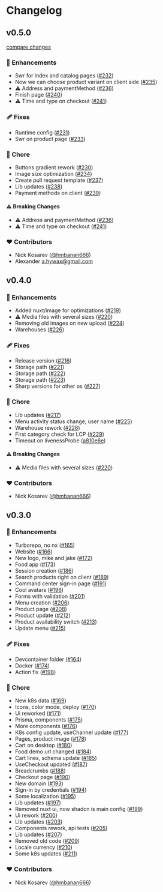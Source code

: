 # Changelog


## v0.5.0

[compare changes](https://github.com/next-orders/space/compare/v0.4.0...v0.5.0)

### 🚀 Enhancements

- Swr for index and catalog pages ([#232](https://github.com/next-orders/space/pull/232))
- Now we can choose product variant on client side ([#235](https://github.com/next-orders/space/pull/235))
- ⚠️  Address and paymentMethod ([#236](https://github.com/next-orders/space/pull/236))
- Finish page ([#240](https://github.com/next-orders/space/pull/240))
- ⚠️  Time and type on checkout ([#241](https://github.com/next-orders/space/pull/241))

### 🩹 Fixes

- Runtime config ([#231](https://github.com/next-orders/space/pull/231))
- Swr on product page ([#233](https://github.com/next-orders/space/pull/233))

### 🏡 Chore

- Buttons gradient rework ([#230](https://github.com/next-orders/space/pull/230))
- Image size optimization ([#234](https://github.com/next-orders/space/pull/234))
- Create pull request template ([#237](https://github.com/next-orders/space/pull/237))
- Lib updates ([#238](https://github.com/next-orders/space/pull/238))
- Payment methods on client ([#239](https://github.com/next-orders/space/pull/239))

#### ⚠️ Breaking Changes

- ⚠️  Address and paymentMethod ([#236](https://github.com/next-orders/space/pull/236))
- ⚠️  Time and type on checkout ([#241](https://github.com/next-orders/space/pull/241))

### ❤️ Contributors

- Nick Kosarev ([@hmbanan666](http://github.com/hmbanan666))
- Alexander <a.hywax@gmail.com>

## v0.4.0

### 🚀 Enhancements

- Added nuxt/image for optimizations ([#219](https://github.com/next-orders/space/pull/219))
- ⚠️  Media files with several sizes ([#220](https://github.com/next-orders/space/pull/220))
- Removing old images on new upload ([#224](https://github.com/next-orders/space/pull/224))
- Warehouses ([#226](https://github.com/next-orders/space/pull/226))

### 🩹 Fixes

- Release version ([#216](https://github.com/next-orders/space/pull/216))
- Storage path ([#221](https://github.com/next-orders/space/pull/221))
- Storage path ([#222](https://github.com/next-orders/space/pull/222))
- Storage path ([#223](https://github.com/next-orders/space/pull/223))
- Sharp versions for other os ([#227](https://github.com/next-orders/space/pull/227))

### 🏡 Chore

- Lib updates ([#217](https://github.com/next-orders/space/pull/217))
- Menu activity status change, user name ([#225](https://github.com/next-orders/space/pull/225))
- Warehouse rework ([#228](https://github.com/next-orders/space/pull/228))
- First category check for LCP ([#229](https://github.com/next-orders/space/pull/229))
- Timeout on livenessProbe ([a810e6e](https://github.com/next-orders/space/commit/a810e6e))

#### ⚠️ Breaking Changes

- ⚠️  Media files with several sizes ([#220](https://github.com/next-orders/space/pull/220))

### ❤️ Contributors

- Nick Kosarev ([@hmbanan666](http://github.com/hmbanan666))

## v0.3.0


### 🚀 Enhancements

- Turborepo, no nx ([#165](https://github.com/next-orders/space/pull/165))
- Website ([#166](https://github.com/next-orders/space/pull/166))
- New logo, mike and jake ([#172](https://github.com/next-orders/space/pull/172))
- Food app ([#173](https://github.com/next-orders/space/pull/173))
- Session creation ([#186](https://github.com/next-orders/space/pull/186))
- Search products right on client ([#189](https://github.com/next-orders/space/pull/189))
- Command center sign-in page ([#191](https://github.com/next-orders/space/pull/191))
- Cool avatars ([#196](https://github.com/next-orders/space/pull/196))
- Forms with validation ([#201](https://github.com/next-orders/space/pull/201))
- Menu creation ([#206](https://github.com/next-orders/space/pull/206))
- Product page ([#208](https://github.com/next-orders/space/pull/208))
- Product update ([#212](https://github.com/next-orders/space/pull/212))
- Product availability switch ([#213](https://github.com/next-orders/space/pull/213))
- Update menu ([#215](https://github.com/next-orders/space/pull/215))

### 🩹 Fixes

- Devcontainer folder ([#164](https://github.com/next-orders/space/pull/164))
- Docker ([#174](https://github.com/next-orders/space/pull/174))
- Action fix ([#198](https://github.com/next-orders/space/pull/198))

### 🏡 Chore

- New k8s data ([#169](https://github.com/next-orders/space/pull/169))
- Icons, color mode, deploy ([#170](https://github.com/next-orders/space/pull/170))
- Ui reworked ([#171](https://github.com/next-orders/space/pull/171))
- Prisma, components ([#175](https://github.com/next-orders/space/pull/175))
- More components ([#176](https://github.com/next-orders/space/pull/176))
- K8s config update, useChannel update ([#177](https://github.com/next-orders/space/pull/177))
- Pages, product image ([#178](https://github.com/next-orders/space/pull/178))
- Cart on desktop ([#180](https://github.com/next-orders/space/pull/180))
- Food demo url changed ([#184](https://github.com/next-orders/space/pull/184))
- Cart lines, schema update ([#185](https://github.com/next-orders/space/pull/185))
- UseCheckout updated ([#187](https://github.com/next-orders/space/pull/187))
- Breadcrumbs ([#188](https://github.com/next-orders/space/pull/188))
- Checkout page ([#190](https://github.com/next-orders/space/pull/190))
- New domain ([#193](https://github.com/next-orders/space/pull/193))
- Sign-in by credentials ([#194](https://github.com/next-orders/space/pull/194))
- Some localization ([#195](https://github.com/next-orders/space/pull/195))
- Lib updates ([#197](https://github.com/next-orders/space/pull/197))
- Removed nuxt ui, now shadcn is main config ([#199](https://github.com/next-orders/space/pull/199))
- Ui rework ([#200](https://github.com/next-orders/space/pull/200))
- Lib updates ([#203](https://github.com/next-orders/space/pull/203))
- Components rework, api tests ([#205](https://github.com/next-orders/space/pull/205))
- Lib updates ([#207](https://github.com/next-orders/space/pull/207))
- Removed old code ([#209](https://github.com/next-orders/space/pull/209))
- Locale currency ([#210](https://github.com/next-orders/space/pull/210))
- Some k8s updates ([#211](https://github.com/next-orders/space/pull/211))

### ❤️ Contributors

- Nick Kosarev ([@hmbanan666](http://github.com/hmbanan666))

